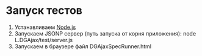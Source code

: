 # Запуск тестов

1. Устанавливаем [Node.js](http://nodejs.org/download/)
2. Запускаем JSONP сервер (путь запуска от корня приложения):
   node L.DGAjax/test/server.js
3. Запускаем в браузере файл DGAjaxSpecRunner.html
